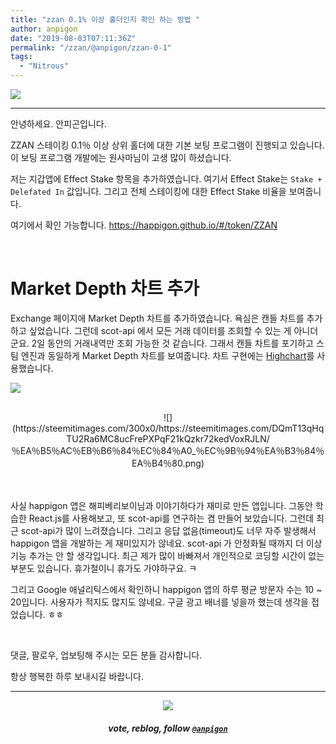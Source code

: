 ```yaml
---
title: "zzan 0.1% 이상 홀더인지 확인 하는 방법 "
author: anpigon
date: "2019-08-03T07:11:36Z"
permalink: "/zzan/@anpigon/zzan-0-1"
tags:
  - "Nitrous"
---
```

![](https://files.steempeak.com/file/steempeak/anpigon/mzMyczPi-E18489E185B3E1848FE185B3E18485E185B5E186ABE18489E185A3E186BA202019-08-0320E1848BE185A9E18492E185AE203.25.59.png)

***

안녕하세요. 안피곤입니다.

ZZAN 스테이킹 0.1％ 이상 상위 홀더에 대한 기본 보팅 프로그램이 진행되고 있습니다. 이 보팅 프로그램 개발에는 원사마님이 고생 많이 하셨습니다.

저는 지갑앱에 Effect Stake 항목을 추가하였습니다. 여기서 Effect Stake는 `Stake + Delefated In` 값입니다. 그리고 전체 스테이킹에 대한 Effect Stake 비율을 보여줍니다.

여기에서 확인 가능합니다.
https://happigon.github.io/#/token/ZZAN

<br>

# Market Depth 차트 추가

Exchange 페이지에 Market Depth 차트를 추가하였습니다. 욕심은 캔들 차트를 추가하고 싶었습니다. 그런데 scot-api 에서 모든 거래 데이터를 조회할 수 있는 게 아니더군요. 2일 동안의 거래내역만 조회 가능한 것 같습니다. 그래서 캔들 차트를 포기하고 스팀 엔진과 동일하게 Market Depth 차트를 보여줍니다. 차트 구현에는 [Highchart](https://highcharts.com)를 사용했습니다.

![](https://files.steempeak.com/file/steempeak/anpigon/Cpwg8dIf-E18489E185B3E1848FE185B3E18485E185B5E186ABE18489E185A3E186BA202019-08-0320E1848BE185A9E18492E185AE204.00.04.png)


<br>
<center>![](https://steemitimages.com/300x0/https://steemitimages.com/DQmT13qHqTU2Ra6MC8ucFrePXPqF21kQzkr72kedVoxRJLN/％EA％B5％AC％EB％B6％84％EC％84％A0_％EC％9B％94％EA％B3％84％EA％B4％80.png)</center><br><br>

사실 happigon 앱은 해피베리보이님과 이야기하다가 재미로 만든 앱입니다. 그동안 학습한 React.js를 사용해보고, 또 scot-api를 연구하는 겸 만들어 보았습니다. 그런데 최근 scot-api가 많이 느려졌습니다. 그리고 응답 없음(timeout)도 너무 자주 발생해서 happigon 앱을 개발하는 게 재미있지가 않네요. scot-api 가 안정화될 때까지 더 이상 기능 추가는 안 할 생각입니다. 최근 제가 많이 바빠져서 개인적으로 코딩할 시간이 없는 부분도 있습니다. 휴가철이니 휴가도 가야하구요. ㅋ

그리고 Google 애널리틱스에서 확인하니 happigon 앱의 하루 평균 방문자 수는 10 ~ 20입니다. 사용자가 적지도 많지도 않네요. 구글 광고 배너를 넣을까 했는데 생각을 접었습니다. ㅎㅎ 

<br>

댓글, 팔로우, 업보팅해 주시는 모든 분들 감사합니다.

항상 행복한 하루 보내시길 바랍니다.

***

<center><img src='https://steemitimages.com/400x0/https://cdn.steemitimages.com/DQmQmWhMN6zNrLmKJRKhvSScEgWZmpb8zCeE2Gray1krbv6/BC054B6E-6F73-46D0-88E4-C88EB8167037.jpeg'><h5>vote, reblog, follow <code><a href='https://steemit.com/@anpigon'>@anpigon</a></code></h5></center>
